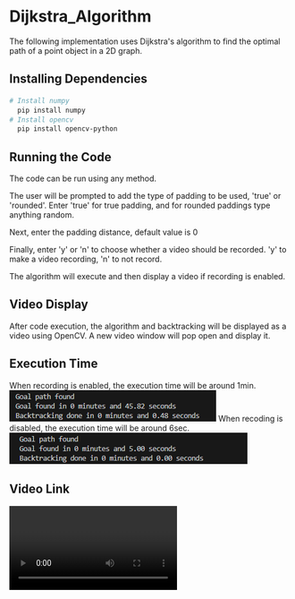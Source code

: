 # Dijkstra_Algorithm
The following implementation uses Dijkstra's algorithm to find the optimal path of a point object in a 2D graph.

## Installing Dependencies
```bash
# Install numpy
  pip install numpy
# Install opencv
  pip install opencv-python
```

## Running the Code
The code can be run using any method.

The user will be prompted to add the type of padding to be used, 'true' or 'rounded'.
Enter 'true' for true padding, and for rounded paddings type anything random.

Next, enter the padding distance, default value is 0

Finally, enter 'y' or 'n' to choose whether a video should be recorded.
'y' to make a video recording, 'n' to not record.

The algorithm will execute and then display a video if recording is enabled.


## Video Display
After code execution, the algorithm and backtracking will be displayed as a video using OpenCV.
A new video window will pop open and display it.


## Execution Time
When recording is enabled, the execution time will be around 1min.
![](https://github.com/lorocks/Dijkstra_Algorithm/blob/main/recording%20time.PNG)
When recoding is disabled, the execution time will be around 6sec.
![](https://github.com/lorocks/Dijkstra_Algorithm/blob/main/non%20recording%20time.PNG)

## Video Link
![Dijkstra Video Link](https://github.com/lorocks/Dijkstra_Algorithm/blob/main/dijkstra_Lowell_Lobo_video.avi)
